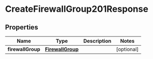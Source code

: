 

# CreateFirewallGroup201Response


## Properties

| Name | Type | Description | Notes |
|------------ | ------------- | ------------- | -------------|
|**firewallGroup** | [**FirewallGroup**](FirewallGroup.md) |  |  [optional] |



